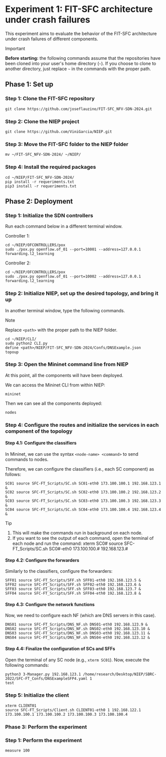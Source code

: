 

# Experiment 1: FIT-SFC architecture under crash failures

This experiment aims to evaluate the behavior of the FIT-SFC architecture under crash failures of different components.

> [!IMPORTANT] 
> **Before starting:** the following commands assume that the repositories have been cloned into your user's home directory (`~`). If you choose to clone to another directory, just replace `~` in the commands with the proper path.

## Phase 1: Set up

### Step 1: Clone the FIT-SFC repository
    git clone https://github.com/joseflauzino/FIT-SFC_NFV-SDN-2024.git

### Step 2: Clone the NIEP project
    git clone https://github.com/ViniGarcia/NIEP.git

### Step 3: Move the FIT-SFC folder to the NIEP folder
    mv ~/FIT-SFC_NFV-SDN-2024/ ~/NIEP/

### Step 4: Install the required packages 
	cd ~/NIEP/FIT-SFC_NFV-SDN-2024/
	pip install -r requeriments.txt
	pip3 install -r requeriments.txt
 
## Phase 2: Deployment

### Step 1: Initialize the SDN controllers
Run each command below in a different terminal window.

Controller 1:

	cd ~/NIEP/OFCONTROLLERS/pox
	sudo ./pox.py openflow.of_01 --port=10001 --address=127.0.0.1 forwarding.l2_learning
	
Controller 2:

 	cd ~/NIEP/OFCONTROLLERS/pox
	sudo ./pox.py openflow.of_01 --port=10002 --address=127.0.0.1 forwarding.l2_learning

### Step 2: Initialize NIEP, set up the desired topology, and bring it up

In another terminal window, type the following commands.

> [!NOTE] 
> Replace `<path>` with the proper path to the NIEP folder.

    cd ~/NIEP/CLI/
    sudo python2 CLI.py
    define <path>/NIEP/FIT-SFC_NFV-SDN-2024/Confs/DNSExample.json
    topoup

### Step 3: Open the Mininet command line from NIEP

At this point, all the components will have been deployed.

We can access the Mininet CLI from within NIEP:

	mininet
 
Then we can see all the components deployed:

	nodes

### Step 4: Configure the routes and initialize the services in each component of the topology

#### Step 4.1: Configure the classifiers

In Mininet, we can use the syntax `<node-name> <command>`  to send commands to nodes.

Therefore, we can configure the classifiers (i.e., each SC component) as follows:

	SC01 source SFC-FT_Scripts/SC.sh SC01-eth0 173.100.100.1 192.168.123.1 &
	SC02 source SFC-FT_Scripts/SC.sh SC02-eth0 173.100.100.2 192.168.123.2 &
	SC03 source SFC-FT_Scripts/SC.sh SC03-eth0 173.100.100.3 192.168.123.3 &
	SC04 source SFC-FT_Scripts/SC.sh SC04-eth0 173.100.100.4 192.168.123.4 &
	
> [!TIP] 
> 1. This will make the commands run in background on each node.
> 2. If you want to see the output of each command, open the terminal of each node and run the command:
    xterm SC0#
    source SFC-FT_Scripts/SC.sh SC0#-eth0 173.100.100.# 192.168.123.#

#### Step 4.2: Configure the forwarders

Similarly to the classifiers, configure the forwarders:

	SFF01 source SFC-FT_Scripts/SFF.sh SFF01-eth0 192.168.123.5 &
	SFF02 source SFC-FT_Scripts/SFF.sh SFF02-eth0 192.168.123.6 &
	SFF03 source SFC-FT_Scripts/SFF.sh SFF03-eth0 192.168.123.7 &
	SFF04 source SFC-FT_Scripts/SFF.sh SFF04-eth0 192.168.123.8 &

#### Step 4.3: Configure the network functions

Now, we need to configure each NF (which are DNS servers in this case).

	DNS01 source SFC-FT_Scripts/DNS_NF.sh DNS01-eth0 192.168.123.9 &
	DNS02 source SFC-FT_Scripts/DNS_NF.sh DNS02-eth0 192.168.123.10 &
	DNS03 source SFC-FT_Scripts/DNS_NF.sh DNS03-eth0 192.168.123.11 &
	DNS04 source SFC-FT_Scripts/DNS_NF.sh DNS04-eth0 192.168.123.12 &

#### Step 4.4: Finalize the configuration of SCs and SFFs

Open the terminal of any SC node (e.g., `xterm SC01`). Now, execute the following commands:

    python3 3-Manager.py 192.168.123.1 /home/research/Desktop/NIEP/SBRC-2022/SFC-FT_Confs/DNSExampleSFP4.yaml 1
    test

### Step 5: Initialize the client

    xterm CLIENT01
    source SFC-FT_Scripts/Client.sh CLIENT01-eth0 1 192.168.122.1 173.100.100.1 173.100.100.2 173.100.100.3 173.100.100.4

### Phase 3: Perform the experiment

### Step 1: Perform the experiment

	measure 100
